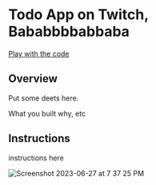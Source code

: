 # Todo App on Twitch, Bababbbbabbaba

[Play with the code](https://codesandbox.io/s/todo-app-prework-new-k7ffy2?file=/styles/main.css:0-98)

## Overview
Put some deets here.

What you built why, etc

## Instructions
instructions here

![Screenshot 2023-06-27 at 7 37 25 PM](https://github.com/drteresavasquez/todo-app-deploy/assets/29741570/e265586f-cc0c-4b32-869c-f03d2594fc0b)
